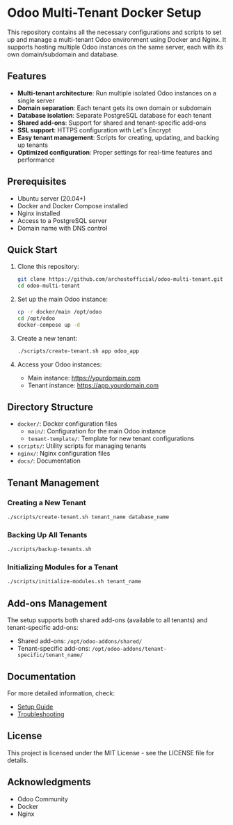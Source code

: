 # Odoo Multi-Tenant Docker Setup

This repository contains all the necessary configurations and scripts to set up and manage a multi-tenant Odoo environment using Docker and Nginx. It supports hosting multiple Odoo instances on the same server, each with its own domain/subdomain and database.

## Features

- **Multi-tenant architecture**: Run multiple isolated Odoo instances on a single server
- **Domain separation**: Each tenant gets its own domain or subdomain
- **Database isolation**: Separate PostgreSQL database for each tenant
- **Shared add-ons**: Support for shared and tenant-specific add-ons
- **SSL support**: HTTPS configuration with Let's Encrypt
- **Easy tenant management**: Scripts for creating, updating, and backing up tenants
- **Optimized configuration**: Proper settings for real-time features and performance

## Prerequisites

- Ubuntu server (20.04+)
- Docker and Docker Compose installed
- Nginx installed
- Access to a PostgreSQL server
- Domain name with DNS control

## Quick Start

1. Clone this repository:
   ```bash
   git clone https://github.com/archostofficial/odoo-multi-tenant.git
   cd odoo-multi-tenant
   ```

2. Set up the main Odoo instance:
   ```bash
   cp -r docker/main /opt/odoo
   cd /opt/odoo
   docker-compose up -d
   ```

3. Create a new tenant:
   ```bash
   ./scripts/create-tenant.sh app odoo_app
   ```

4. Access your Odoo instances:
   - Main instance: https://yourdomain.com
   - Tenant instance: https://app.yourdomain.com

## Directory Structure

- `docker/`: Docker configuration files
  - `main/`: Configuration for the main Odoo instance
  - `tenant-template/`: Template for new tenant configurations
- `scripts/`: Utility scripts for managing tenants
- `nginx/`: Nginx configuration files
- `docs/`: Documentation

## Tenant Management

### Creating a New Tenant

```bash
./scripts/create-tenant.sh tenant_name database_name
```

### Backing Up All Tenants

```bash
./scripts/backup-tenants.sh
```

### Initializing Modules for a Tenant

```bash
./scripts/initialize-modules.sh tenant_name
```

## Add-ons Management

The setup supports both shared add-ons (available to all tenants) and tenant-specific add-ons:

- Shared add-ons: `/opt/odoo-addons/shared/`
- Tenant-specific add-ons: `/opt/odoo-addons/tenant-specific/tenant_name/`

## Documentation

For more detailed information, check:

- [Setup Guide](docs/setup-guide.md)
- [Troubleshooting](docs/troubleshooting.md)

## License

This project is licensed under the MIT License - see the LICENSE file for details.

## Acknowledgments

- Odoo Community
- Docker
- Nginx

